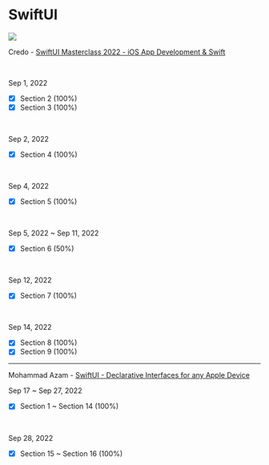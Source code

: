 # SwiftUI

<img src="https://img.shields.io/badge/Udemy-EC5252?style=for-the-badge&logo=Udemy&logoColor=white">

Credo - [SwiftUI Masterclass 2022 - iOS App Development & Swift](https://www.udemy.com/course/swiftui-masterclass-course-ios-development-with-swift/)

<br/>

Sep 1, 2022

- [x] Section 2 (100%)
- [x] Section 3 (100%)

<br/>

Sep 2, 2022

- [x] Section 4 (100%)

<br/>

Sep 4, 2022

- [x] Section 5 (100%)

<br/>

Sep 5, 2022 ~ Sep 11, 2022

- [x] Section 6 (50%)

<br/>

Sep 12, 2022

- [x] Section 7 (100%)

<br/>

Sep 14, 2022
- [x] Section 8 (100%)
- [x] Section 9 (100%)

------------------

Mohammad Azam - [SwiftUI - Declarative Interfaces for any Apple Device](https://www.udemy.com/course/swiftui-declarative-interfaces-for-any-apple-device/#instructor-1)

Sep 17 ~ Sep 27, 2022

- [x] Section 1 ~ Section 14 (100%)

<br/>

Sep 28, 2022

- [x] Section 15 ~ Section 16 (100%)
